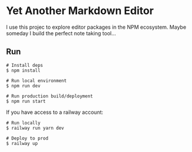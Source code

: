 # Yet Another Markdown Editor

I use this projec to explore editor packages in the NPM ecosystem. Maybe someday I build the perfect note taking tool...

## Run

```Shell
# Install deps
$ npm install

# Run local environment
$ npm run dev

# Run production build/deployment
$ npm run start
```

If you have access to a railway account:

```Shell
# Run locally
$ railway run yarn dev

# Deploy to prod
$ railway up
```
